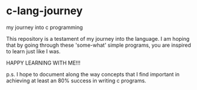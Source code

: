# c-lang-journey
my journey into c programming

This repository is a testament of my journey into the language.
I am hoping that by going through these 'some-what' simple programs, you are inspired to learn just like I was.

HAPPY LEARNING WITH ME!!!

p.s. I hope to document along the way concepts that I find important in achieving at least an 80% success in writing c programs.
